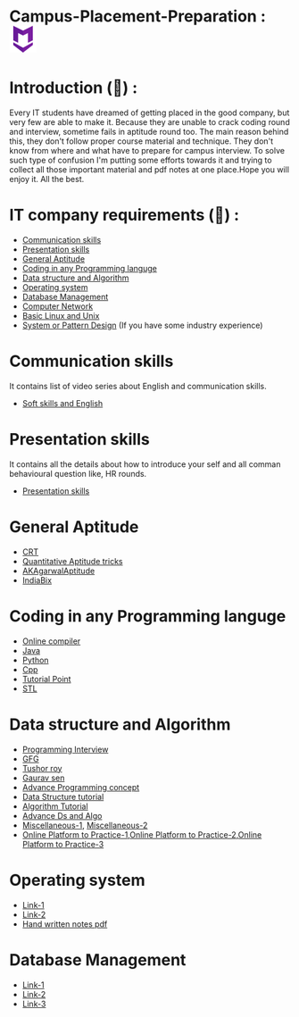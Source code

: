 # Campus-Placement-Preparation : ![alt text](https://github.com/adam-p/markdown-here/raw/master/src/common/images/icon48.png "Logo Title Text 1")

# Introduction (&#x1F4D7;) : 

Every IT students have dreamed of getting placed in the good company, but very few are able to make it. Because they are 
unable to crack coding round and interview, sometime fails in aptitude round too. The main reason behind this, they don't
follow proper course material and technique. They don't know from where and what have to prepare for campus interview. 
To solve such type of confusion I'm putting some efforts towards it and trying to collect all those important material and 
pdf notes at one place.Hope you will enjoy it. All the best.

# IT company requirements (&#x1F4D8;) :
- [Communication skills](https://github.com/bhardwaj75/Campus-Placement-Preparation#communication-skills)
- [Presentation skills](https://github.com/bhardwaj75/Campus-Placement-Preparation#presentation-skills)
- [General Aptitude](https://github.com/bhardwaj75/Campus-Placement-Preparation#general-aptitude)
- [Coding in any Programming languge ](https://github.com/bhardwaj75/Campus-Placement-Preparation#coding-in-any-programming-languge)
- [Data structure and Algorithm](https://github.com/bhardwaj75/Campus-Placement-Preparation#data-structure-and-algorithm)
- [Operating system](https://github.com/bhardwaj75/Campus-Placement-Preparation#operating-system)
- [Database Management](https://github.com/bhardwaj75/Campus-Placement-Preparation#database-management)
- [Computer Network](https://github.com/bhardwaj75/Campus-Placement-Preparation)
- [Basic Linux and Unix](https://github.com/bhardwaj75/Campus-Placement-Preparation)
- [System or Pattern Design](https://github.com/bhardwaj75/Campus-Placement-Preparation) (If you have some industry experience)


# Communication skills
  It contains list of video series about English and communication skills.
   - [Soft skills and English](https://www.youtube.com/watch?v=fDRnKPyvR14&list=PLd3UqWTnYXOn4m3paVPj6JTCTESkltDao)
         
# Presentation skills
  It contains all the details about how to introduce your self and all comman behavioural question like, HR rounds.
   - [Presentation skills](https://www.youtube.com/watch?v=iqeghm8Uut8)
# General Aptitude
   - [CRT](https://www.youtube.com/watch?v=uIAwAA24o84&list=PLd3UqWTnYXOlxgxWSmFeyUgU01FmfVcmG)
   - [Quantitative Aptitude tricks ](https://www.youtube.com/watch?v=xRZc_m__Q7M)
   - [AKAgarwalAptitude](https://www.youtube.com/watch?v=tqEIQJzY6co&list=PLY3DFj1jjj0URoyHOnxuau6l0EgzOtoHI)
   - [IndiaBix](https://www.indiabix.com/)
# Coding in any Programming languge
   - [Online compiler](https://ideone.com/)
   - [Java](https://www.youtube.com/watch?v=Hl-zzrqQoSE&list=PLFE2CE09D83EE3E28)
   - [Python](https://www.youtube.com/watch?v=HBxCHonP6Ro&list=PL6gx4Cwl9DGAcbMi1sH6oAMk4JHw91mC_)
   - [Cpp](https://www.youtube.com/watch?v=tvC1WCdV1XU&list=PLAE85DE8440AA6B83)
   - [Tutorial Point](http://www.tutorialspoint.com/)
   - [STL](http://www.cplusplus.com/reference/)
# Data structure and Algorithm
   - [Programming Interview](https://www.youtube.com/watch?v=NBcqBddFbZw&list=PLamzFoFxwoNjPfxzaWqs7cZGsPYy0x_gI)
   - [GFG](https://www.geeksforgeeks.org/)
   - [Tushor roy](https://www.youtube.com/channel/UCZLJf_R2sWyUtXSKiKlyvAw)
   - [Gaurav sen](https://www.youtube.com/channel/UCRPMAqdtSgd0Ipeef7iFsKw/playlists)
   - [Advance Programming concept](https://www.youtube.com/watch?v=vZ2Wn6Ly8Ok&list=PL713C10F05D6BB7BF)
   - [Data Structure tutorial](https://www.hackerearth.com/practice/data-structures/arrays/1-d/tutorial/)
   - [Algorithm Tutorial](https://www.hackerearth.com/practice/algorithms/searching/linear-search/tutorial/)
   - [Advance Ds and Algo](https://e-maxx.ru/algo/)
   - [Miscellaneous-1](https://www.youtube.com/channel/UCICWIYEx2mo4wYZzLwJ7wVw/playlists), [Miscellaneous-2](https://www.youtube.com/user/mycodeschool)
   - [Online Platform to Practice-1](https://www.hackerearth.com/practice/),[Online Platform to Practice-2](https://www.interviewbit.com/),[Online Platform to Practice-3](https://www.codechef.com/problems/school)

# Operating system
   - [Link-1](https://www.youtube.com/watch?v=2i2N_Qo_FyM&list=PLEbnTDJUr_If_BnzJkkN_J0Tl3iXTL8vq)
   - [Link-2](https://www.youtube.com/watch?v=nZRqPctQf8U&list=PLTZbNwgO5ebqnympIYe2GX4hjjsS9Psdm) 
   - [Hand written notes pdf](https://drive.google.com/file/d/1vF4gEE35remfvht_NYNCbsqhFNH1Opba/view?usp=sharing)
   
# Database Management
   - [Link-1](https://www.youtube.com/watch?v=1057YmExS-I&list=PLEbnTDJUr_Ic_9b4PcKmlae41cyxEefot)
   - [Link-2](https://www.youtube.com/watch?v=fvPddKyHxpQ&list=PL6n9fhu94yhXcztdLO7i6mdyaegC8CJwR)
   - [Link-3](https://www.youtube.com/watch?v=iuwIxX1523s&list=PLy6I8jhggOX47RFnEaMSxrrBBIsUqkW64)
